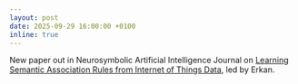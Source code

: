 ```yaml
---
layout: post
date: 2025-09-29 16:00:00 +0100
inline: true
---
```


New paper out in Neurosymbolic Artificial Intelligence Journal on 
[Learning Semantic Association Rules from Internet of Things Data](https://journals.sagepub.com/doi/10.1177/29498732251377518), led by Erkan.